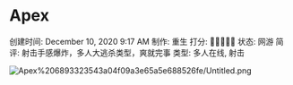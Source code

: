 # Apex

创建时间: December 10, 2020 9:17 AM
制作: 重生
打分: 💛💛💛💛🖤
状态: 网游
简评: 射击手感爆炸，多人大逃杀类型，爽就完事
类型: 多人在线, 射击

![Apex%206893323543a04f09a3e65a5e688526fe/Untitled.png](Apex%206893323543a04f09a3e65a5e688526fe/Untitled.png)